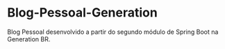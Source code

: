 # Blog-Pessoal-Generation
Blog Pessoal desenvolvido a partir do segundo módulo de Spring Boot na Generation BR.

